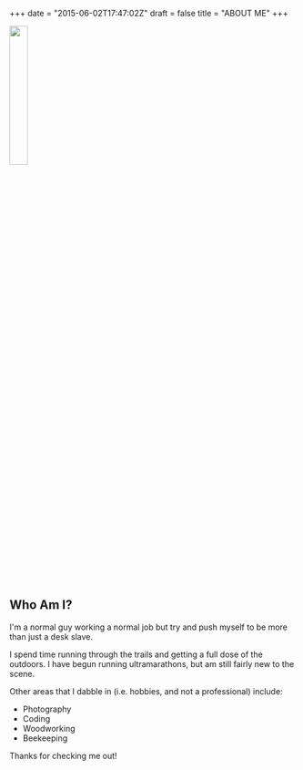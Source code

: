 +++
date = "2015-06-02T17:47:02Z"
draft = false
title = "ABOUT ME"
+++

<img src="/images/headshot.jpeg" 
style="width: 25%; height: 25%;">

## Who Am I? 

I'm a normal guy working a normal job but try and push myself to
be more than just a desk slave.

I spend time running through the trails and getting a full dose of the outdoors.
I have begun running ultramarathons, but am still fairly new to the scene.

Other areas that I dabble in (i.e. hobbies, and not a professional) include:

+ Photography
+ Coding
+ Woodworking
+ Beekeeping

Thanks for checking me out!
